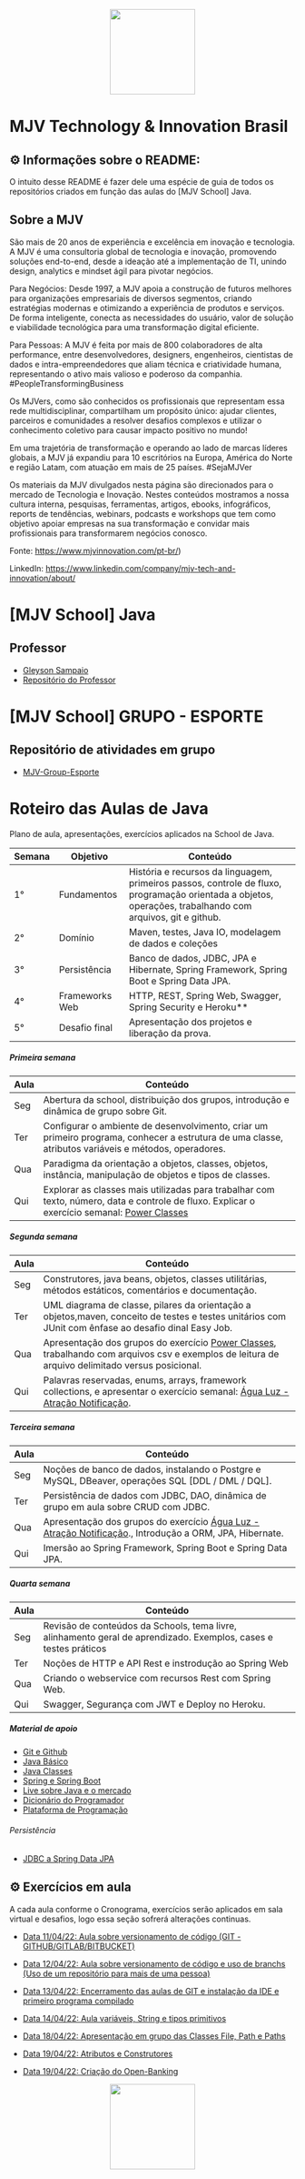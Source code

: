 <p align="center">
  <a href="https://www.mjvinnovation.com/pt-br" target="_blank">
    <img align="center" width="150" src="https://scontent.flec4-1.fna.fbcdn.net/v/t1.6435-9/42600462_1696603547110502_9220737959181942784_n.png?_nc_cat=101&ccb=1-5&_nc_sid=09cbfe&_nc_ohc=HM9hhse_SrAAX-6l8Yz&_nc_ht=scontent.flec4-1.fna&oh=00_AT-L1XnaZPNk0kKu3lM6PVQBJKcEo7PJu3tztz6mmtV0WA&oe=627B3083" style="max-width:100%;">
     </a>
</p>

# MJV Technology & Innovation Brasil

## ⚙️ Informações sobre o README:

O intuito desse README é fazer dele uma espécie de guia de todos os repositórios criados em função das aulas do [MJV School] Java.

## Sobre a MJV


São mais de 20 anos de experiência e excelência em inovação e tecnologia.
A MJV é uma consultoria global de tecnologia e inovação, promovendo soluções end-to-end, desde a ideação até a implementação de TI, unindo design, analytics e mindset ágil para pivotar negócios.

Para Negócios: Desde 1997, a MJV apoia a construção de futuros melhores para organizações empresariais de diversos segmentos, criando estratégias modernas e otimizando a experiência de produtos e serviços. De forma inteligente, conecta as necessidades do usuário, valor de solução e viabilidade tecnológica para uma transformação digital eficiente. 

Para Pessoas: A MJV é feita por mais de 800 colaboradores de alta performance, entre desenvolvedores, designers, engenheiros, cientistas de dados e intra-empreendedores que aliam técnica e criatividade humana, representando o ativo mais valioso e poderoso da companhia. #PeopleTransformingBusiness

Os MJVers, como são conhecidos os profissionais que representam essa rede multidisciplinar, compartilham um propósito único: ajudar clientes, parceiros e comunidades a resolver desafios complexos e utilizar o conhecimento coletivo para causar impacto positivo no mundo!

Em uma trajetória de transformação e operando ao lado de marcas líderes globais, a MJV já expandiu para 10 escritórios na Europa, América do Norte e região Latam, com atuação em mais de 25 países. #SejaMJVer

Os materiais da MJV divulgados nesta página são direcionados para o mercado de Tecnologia e Inovação. Nestes conteúdos mostramos a nossa cultura interna, pesquisas, ferramentas, artigos, ebooks, infográficos, reports de tendências, webinars, podcasts e workshops que tem como objetivo apoiar empresas na sua transformação e convidar mais profissionais para transformarem negócios conosco.

Fonte: https://www.mjvinnovation.com/pt-br/)

LinkedIn: https://www.linkedin.com/company/mjv-tech-and-innovation/about/


# [MJV School] Java

## Professor
- [Gleyson Sampaio](https://github.com/glysns)
- [Repositório do Professor](https://github.com/digytal-code/java-school)

# [MJV School] GRUPO - ESPORTE

## Repositório de atividades em grupo
- [MJV-Group-Esporte](https://github.com/FabioEriceira/mjv-group-esporte)


# Roteiro das Aulas de Java

Plano de aula, apresentações, exercícios aplicados na School de Java.

| Semana  | Objetivo | Conteúdo 
| -------- | ---------| --------
| 1°  | Fundamentos  | História e recursos da linguagem, primeiros passos, controle de fluxo, programação orientada a objetos, operações, trabalhando com arquivos, git e github. 
| 2°  | Domínio | Maven, testes, Java IO, modelagem de dados e coleções
| 3°  | Persistência   | Banco de dados, JDBC, JPA e Hibernate, Spring Framework, Spring Boot e Spring Data JPA. 
| 4°  | Frameworks Web     | HTTP, REST, Spring Web, Swagger, Spring Security e Heroku** 
| 5°  | Desafio final     | Apresentação dos projetos e liberação da prova.

##### Primeira semana

| Aula  | Conteúdo 
| -------- | --------
| Seg  | Abertura da school, distribuição dos grupos, introdução e dinâmica de grupo sobre Git.
| Ter  | Configurar o ambiente de desenvolvimento, criar um primeiro programa, conhecer a estrutura de uma classe, atributos variáveis e métodos, operadores.
| Qua  | Paradigma da orientação a objetos, classes, objetos, instância, manipulação de objetos e tipos de classes.   
| Qui  | Explorar as classes mais utilizadas para trabalhar com texto, número, data e controle de fluxo. Explicar o exercício semanal: [Power Classes](https://github.com/digytal-code/mjv-java-school/tree/main/exercicios/power-classes) 

##### Segunda semana

| Aula  | Conteúdo 
| -------- | --------
| Seg  | Construtores, java beans, objetos, classes utilitárias, métodos estáticos, comentários e documentação.
| Ter  | UML diagrama de classe, pilares da orientação a objetos,maven, conceito de testes e testes unitários com JUnit com ênfase ao desafio dinal Easy Job.
| Qua  | Apresentação dos grupos do exercício [Power Classes](https://github.com/digytal-code/mjv-java-school/tree/main/exercicios/power-classes), trabalhando com arquivos csv e exemplos de leitura de arquivo  delimitado versus posicional.   
| Qui  | Palavras reservadas, enums, arrays, framework collections, e apresentar o exercício semanal: [Água Luz - Atração Notificação](https://github.com/digytal-code/java-school/tree/main/exercicios/03%20-%20agua-luz-atracao-notificacao).

##### Terceira semana

| Aula  | Conteúdo 
| -------- | --------
| Seg  | Noções de banco de dados, instalando o Postgre e MySQL, DBeaver, operações SQL [DDL / DML / DQL].
| Ter  | Persistência de dados com JDBC, DAO, dinâmica de grupo  em aula sobre CRUD com JDBC.
| Qua  | Apresentação dos grupos do exercício [Água Luz - Atração Notificação](https://github.com/digytal-code/java-school/tree/main/exercicios/03%20-%20agua-luz-atracao-notificacao)., Introdução a ORM, JPA, Hibernate.   
| Qui  | Imersão ao Spring Framework, Spring Boot e Spring Data JPA.

##### Quarta semana

| Aula  | Conteúdo 
| -------- | --------
| Seg  | Revisão de conteúdos da Schools, tema livre, alinhamento geral de aprendizado. Exemplos, cases e testes práticos
| Ter  | Noções de HTTP e API Rest e instrodução ao Spring Web
| Qua  | Criando o webservice com recursos Rest com Spring Web.   
| Qui  | Swagger, Segurança com JWT e Deploy no Heroku.

##### Material de apoio
* [Git e Github](https://glysns.gitbook.io/git-e-github/)
* [Java Básico](https://glysns.gitbook.io/java-basico/)
* [Java Classes](https://glysns.gitbook.io/java/recursos/principais-classes)
* [Spring e Spring Boot](https://glysns.gitbook.io/springframework/)
* [Live sobre Java e o mercado](https://www.youtube.com/watch?v=98wpk6CV330)
* [Dicionário do Programador](https://www.youtube.com/watch?v=sZAxLRMxEUo)
* [Plataforma de Programação](https://exercism.org/)


###### Persistência
* [JDBC a Spring Data JPA](https://dev.to/rodrigovp/do-jdbc-ao-spring-data-ou-e-possivel-reduzir-codigo-361f)

## ⚙️ Exercícios em aula

A cada aula conforme o Cronograma, exercícios serão aplicados em sala virtual e desafios, logo essa seção sofrerá alterações continuas.

- [Data 11/04/22: Aula sobre versionamento de código (GIT - GITHUB/GITLAB/BITBUCKET)](https://glysns.gitbook.io/git-e-github/)
- [Data 12/04/22: Aula sobre versionamento de código e uso de branchs (Uso de um repositório para mais de uma pessoa)](https://github.com/FabioEriceira/mjv-group-esporte)
- [Data 13/04/22: Encerramento das aulas de GIT e instalação da IDE e primeiro programa compilado](https://github.com/Paulo-Ultra/mjv-school-java/tree/main/aula-java/src)
- [Data 14/04/22: Aula variáveis, String e tipos primitivos](https://github.com/Paulo-Ultra/mjv-school-java/tree/main/aula-java/src/aula2)

- [Data 18/04/22: Apresentação em grupo das Classes File, Path e Paths](https://github.com/FabioEriceira/mjv-group-esporte/tree/main/exercicios/exercicio1/src)

- [Data 19/04/22: Atributos e Construtores](https://github.com/Paulo-Ultra/mjv-school-java/tree/main/classes-objetos/paulo/classes/objetos)

- [Data 19/04/22: Criação do Open-Banking](https://github.com/Paulo-Ultra/mjv-school-java/tree/main/open-banking)


<p align="center">
  <a href="https://www.mjvinnovation.com/pt-br" target="_blank">
    <img align="center" width="150" src="https://scontent.flec4-1.fna.fbcdn.net/v/t1.6435-9/42600462_1696603547110502_9220737959181942784_n.png?_nc_cat=101&ccb=1-5&_nc_sid=09cbfe&_nc_ohc=HM9hhse_SrAAX-6l8Yz&_nc_ht=scontent.flec4-1.fna&oh=00_AT-L1XnaZPNk0kKu3lM6PVQBJKcEo7PJu3tztz6mmtV0WA&oe=627B3083" style="max-width:100%;">
     </a>
</p>
